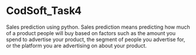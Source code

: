 # CodSoft_Task4
Sales prediction using python. Sales prediction means predicting how much of a product people will buy based on factors such as the amount you spend to advertise your product, the segment of people you advertise for, or the platform you are advertising on about your product.
